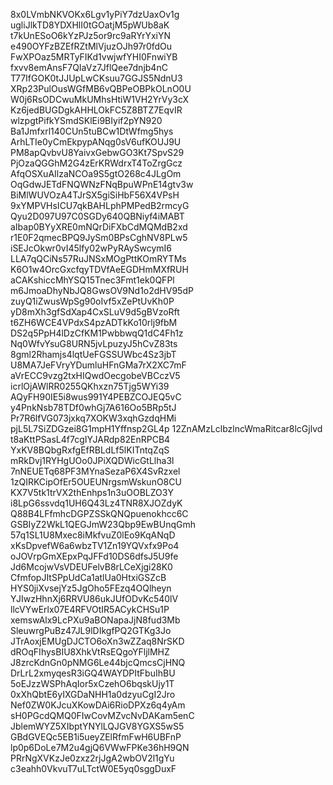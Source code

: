 8x0LVmbNKVOKx6Lgv1yPiY7dzUaxOv1g
ugliJlkTD8YDXHlI0tGOatjM5pWUb8aK
t7kUnESoO6kYzPJz5or9rc9aRYrYxiYN
e490OYFzBZEfRZtMlVjuzOJh97r0fdOu
FwXPOaz5MRTyFIKd1vwjwfYHI0FnwiYB
fxvv8emAnsF7QIaVz7JflQee7dnjb4nC
T77IfGOK0tJJUpLwCKsuu7GGJS5NdnU3
XRp23PulOusWGfMB6vQBPeOBPkOLnO0U
W0j6RsODCwuMkUMhsHtiW1VH2YrVy3cX
Kz6jedBUGDgkAHHLOkFC5Z8BTZ7EqvIR
wlzpgtPifkYSmdSKlEi9BIyif2pYN920
Ba1Jmfxrl140CUn5tuBCw1DtWfmg5hys
ArhLTIe0yCmEkpypANqg0sV6ufKOUJ9U
PM8apQvbvU8YaivxGebwGO3Kt7SpvS29
PjOzaQGGhM2G4zErKRWdrxT4ToZrgGcz
AfqOSXuAIlzaNCOa9S5gtO268c4JLgOm
OqGdwJETdFNQWNzFNqBpuWPnE14gtv3w
BiMlWUVOzA4TJrSX5giSiHbF56X4VPsH
9xYMPVHsICU7qkBAHLphPMPedB2rmcyG
Qyu2D097U97C0SGDy640QBNiyf4iMABT
aIbap0BYyXRE0mNQrDiFXbCdMQMdB2xd
r1E0F2qmecBPQ9JySm0BPsCghNV8PLw5
iSEJcOkwr0vI45lfy02wPyRAySwcymI6
LLA7qQCiNs57RuJNSxMOgPttKOmRYTMs
K6O1w4OrcGxcfqyTDVfAeEGDHmMXfRUH
aCAKshiccMhYSQ15Tnec3Fmt1ek0QFPl
m6JmoaDhyNbJQ8GwsOV9Nd1o2dHV95dP
zuyQ1iZwusWpSg90oIvf5xZePtUvKh0P
yD8mXh3gfSdXap4CxSLuV9d5gBVzoRft
t6ZH6WCE4VPdxS4pzADTkKo10rlj9fbM
DS2q5PpH4lDzCfKM1PwbbwqQ1dC4Fh1z
Nq0WfvYsuG8URN5jvLpuzyJ5hCvZ83ts
8gml2Rhamjs4lqtUeFGSSUWbc4Sz3jbT
U8MA7JeFVryYDumluHFnGMa7rX2XC7mF
aVrECC9vzg2txHIQwdOecgobeVBCczV5
icrlOjAWlRR0255QKhxzn75Tjg5WYi39
AQyFH90IE5i8wus991Y4PEBZCOJEQ5vC
y4PnkNsb78TDf0whGj7A616Oo5BRp5tJ
Pr7R6lfVG073jxkq7XOKW3xqhGzdqHMi
pjL5L7SiZDGzei8G1mpH1Yffnsp2GL4p
12ZnAMzLclbzlncWmaRitcar8lcGjlvd
t8aKttPSasL4f7cgIYJARdp82EnRPCB4
YxKV8BQbgRxfgEfRBLdLf5lKITntqZqS
mRkDvj1RYHgUOo0JPiXQDWicGtLlha3l
7nNEUETq68PF3MYnaSezaP6X4SvRzxel
1zQIRKCipOfEr5OUEUNrgsmWskunO8CU
KX7V5tk1trVX2thEnhps1n3uOOBLZO3Y
i8LpG6ssvdq1UH6Q43Lz4TNR8XJOZdyK
Q88B4LFfmhcDGPZSSkQNQpuenokhcc6C
GSBIyZ2WkL1QEGJmW23Qbp9EwBUnqGmh
57q1SL1U8Mxec8iMkfvuZ0lEo9KqANqD
xKsDpvefW6a6wbzTV1Zn19YQVxfx9Po4
oJOVrpGmXEpxPqJFFd10DS6dfsJ5U9fe
Jd6McojwVsVDEUFelvB8rLCeXjgi28K0
CfmfopJItSPpUdCa1atlUa0HtxiGSZcB
HYS0jiXvsejYz5JgOho5FEzq4OQlheyn
YJIwzHhnXj6RRVU86ukJUfODvKc540lV
llcVYwErlx07E4RFVOtIR5ACykCHSu1P
xemswAlx9LcPXu9aBONapaJjN8fud3Mb
SleuwrgPuBz47JL9lDIkgfPQ2GTKg3Jo
JTrAoxjEMUgDJCTO6oXn3wZZaq8NrSKD
dROqFIhysBIU8XhkVtRsEQgoYFljlMHZ
J8zrcKdnGn0pNMG6Le44bjcQmcsCjHNQ
DrLrL2xmyqesR3iGQ4WAYDPItFbuIhBU
5oEJzzWSPhAqIor5xCzehO6bqskUjy1T
0xXhQbtE6yIXGDaNHH1a0dzyuCgI2Jro
Nef0ZW0KJcuXKowDAi6RioDPXz6q4yAm
sH0PGcdQMQ0FIwCovMZvcNvDAKam5enC
JblemWYZ5XIbptYNYlLQJGV8YGXS5wS5
GBdGVEQc5EB1i5ueyZElRfmFwH6UBFnP
lp0p6DoLe7M2u4gjQ6VWwFPKe36hH9QN
PRrNgXVKzJe0zxz2rjJgA2wbOV2l1gYu
c3eahh0VkvuT7uLTctW0E5yq0sggDuxF
